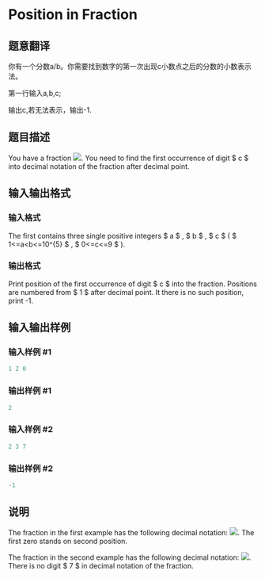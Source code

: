 # Position in Fraction

## 题意翻译

你有一个分数a/b。你需要找到数字的第一次出现c小数点之后的分数的小数表示法。

第一行输入a,b,c;

输出c,若无法表示，输出-1.

## 题目描述

You have a fraction ![](https://cdn.luogu.com.cn/upload/vjudge_pic/CF900B/eecd60ed91fbeebe74e2406ea1a11d26df905945.png). You need to find the first occurrence of digit $ c $ into decimal notation of the fraction after decimal point.

## 输入输出格式

### 输入格式

The first contains three single positive integers $ a $ , $ b $ , $ c $ ( $ 1<=a&lt;b<=10^{5} $ , $ 0<=c<=9 $ ).

### 输出格式

Print position of the first occurrence of digit $ c $ into the fraction. Positions are numbered from $ 1 $ after decimal point. It there is no such position, print -1.

## 输入输出样例

### 输入样例 #1

```cpp
1 2 0

```
### 输出样例 #1

```cpp
2
```


### 输入样例 #2

```cpp
2 3 7

```
### 输出样例 #2

```cpp
-1
```


## 说明

The fraction in the first example has the following decimal notation: ![](https://cdn.luogu.com.cn/upload/vjudge_pic/CF900B/478006b79aae95ccc3ae3b2220456bccad4ba042.png). The first zero stands on second position.

The fraction in the second example has the following decimal notation: ![](https://cdn.luogu.com.cn/upload/vjudge_pic/CF900B/81c5a2a549836b2498b7beebd8cc86c8a4b47b0a.png). There is no digit $ 7 $ in decimal notation of the fraction.

